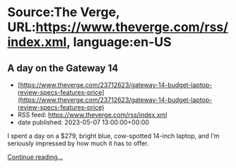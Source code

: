 # Source:The Verge, URL:https://www.theverge.com/rss/index.xml, language:en-US

## A day on the Gateway 14
 - [https://www.theverge.com/23712623/gateway-14-budget-laptop-review-specs-features-price](https://www.theverge.com/23712623/gateway-14-budget-laptop-review-specs-features-price)
 - RSS feed: https://www.theverge.com/rss/index.xml
 - date published: 2023-05-07 13:00:00+00:00

<p>I spent a day on a $279, bright blue, cow-spotted 14-inch laptop, and I’m seriously impressed by how much it has to offer.</p>
  <p>
    <a href="https://www.theverge.com/23712623/gateway-14-budget-laptop-review-specs-features-price">Continue reading&hellip;</a>
  </p>

